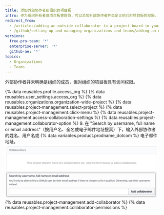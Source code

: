 ```yaml
---
title: 添加外部协作者到组织的项目板
intro: 作为组织所有者或项目板管理员，可以添加外部协作者并自定义他们对项目板的权限。
redirect_from:
  - /articles/adding-an-outside-collaborator-to-a-project-board-in-your-organization
  - /github/setting-up-and-managing-organizations-and-teams/adding-an-outside-collaborator-to-a-project-board-in-your-organization
versions:
  free-pro-team: '*'
  enterprise-server: '*'
  github-ae: '*'
topics:
  - Organizations
  - Teams
---
```


外部协作者并未明确是组织的成员，但对组织的项目板具有访问权限。

{% data reusables.profile.access_org %}
{% data reusables.user_settings.access_org %}
{% data reusables.organizations.organization-wide-project %}
{% data reusables.project-management.select-project %}
{% data reusables.project-management.click-menu %}
{% data reusables.project-management.access-collaboration-settings %}
{% data reusables.project-management.collaborator-option %}
9. 在 "Search by username, full name or email address"（按用户名、全名或电子邮件地址搜索）下，输入外部协作者的姓名、用户名或 {% data variables.product.prodname_dotcom %} 电子邮件地址。 ![在搜索字段中输入了 Octocat 用户名的协作者部分](/assets/images/help/projects/org-project-collaborators-find-name.png)
{% data reusables.project-management.add-collaborator %}
{% data reusables.project-management.collaborator-permissions %}
